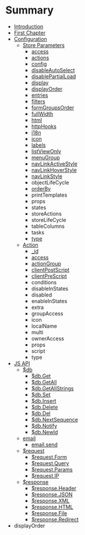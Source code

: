 # Summary

* [Introduction](README.md)
* [First Chapter](chapter1.md)
* [Configuration](configuration.md)
   * [Store Parameters](store_parameters.md)
       * [access](access.md)
       * [actions](store.actions.md)
       * [config](store.config.md)
       * [disableAutoSelect](store.disableautoselect.md)
       * [disablePartialLoad](store.disablepartialload.md)
       * [display](store.display.md)
       * [displayOrder](store.displayorder.md)
       * [entries](store.entries.md)
       * [filters](store.filters.md)
       * [formGroupsOrder](store.formgroupsorder.md)
       * [fullWidth](store.fullwidth.md)
       * [html](store.html.md)
       * [httpHooks](store.httphooks.md)
       * [i18n](i18n.md)
       * [icon](store.icon.md)
       * [labels](store.labels.md)
       * [listViewOnly](store.listviewonly.md)
       * [menuGroup](store.menugroup.md)
       * [navLinkActiveStyle](store.navlinkactivestyle.md)
       * [navLinkHoverStyle](store.navlinkhoverstyle.md)
       * [navLinkStyle](store.navlinkstyle.md)
       * objectLifeCycle
       * [orderBy](store.orderby.md)
       * printTemplates
       * props
       * states
       * storeActions
       * storeLifeCycle
       * tableColumns
       * tasks
       * [type](store.type.md)
   * [Action](store.action.md)
       * [_id](action.id.md)
       * [access](action.access.md)
       * [actionGroup](action.actiongroup.md)
       * [clientPostScript](action.clientpostscript.md)
       * [clientPreScript](action.clientprescript.md)
       * conditions
       * disableInStates
       * disabled
       * enableInStates
       * extra
       * groupAccess
       * icon
       * localName
       * multi
       * ownerAccess
       * props
       * script
       * type
* [JS API](js_api.md)
   * [$db](db.md)
       * [$db.Get](db.get.md)
       * [$db.GetAll](db.getall.md)
       * [$db.GetAllStrings](db.getallstrings.md)
       * [$db.Set](db.set.md)
       * [$db.Insert](db.insert.md)
       * [$db.Delete](db.delete.md)
       * [$db.Del](db.del.md)
       * [$db.NextSequence](db.nextsequence.md)
       * [$db.Notify](db.notify.md)
       * [$db.NewId](db.newid.md)
   * [email](email.md)
       * [email.send](email.send.md)
   * [$request](request.md)
       * [$request.Form](request.form.md)
       * [$request.Query](request.query.md)
       * [$request.Params](request.params.md)
       * [$request.IP](request.ip.md)
   * [$response](response.md)
       * [$response.Header](response.header.md)
       * [$response.JSON](response.json.md)
       * [$response.XML](response.xml.md)
       * [$response.HTML](response.html.md)
       * [$response.File](response.file.md)
       * [$response.Redirect](response.redirect.md)
* displayOrder


